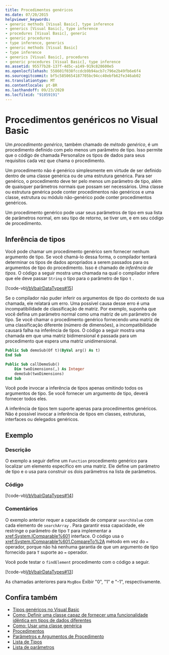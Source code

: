 ```yaml
---
title: Procedimentos genéricos
ms.date: 07/20/2015
helpviewer_keywords:
- generic methods [Visual Basic], type inference
- generics [Visual Basic], type inference
- procedures [Visual Basic], generic
- generic procedures
- type inference, generics
- generic methods [Visual Basic]
- type inference
- generics [Visual Basic], procedures
- generic procedures [Visual Basic], type inference
ms.assetid: 95577b28-137f-4d5c-a149-919c828600e5
ms.openlocfilehash: 558601f038fccdcb9b94acb7c796e2b49fb6e6f4
ms.sourcegitcommit: bf5c5850654187705bc94cc40ebfb62fe346ab02
ms.translationtype: MT
ms.contentlocale: pt-BR
ms.lasthandoff: 09/23/2020
ms.locfileid: "91059191"
---
```

# <a name="generic-procedures-in-visual-basic"></a>Procedimentos genéricos no Visual Basic

Um *procedimento genérico*, também chamado de *método genérico*, é um procedimento definido com pelo menos um parâmetro de tipo. Isso permite que o código de chamada Personalize os tipos de dados para seus requisitos cada vez que chama o procedimento.  
  
 Um procedimento não é genérico simplesmente em virtude de ser definido dentro de uma classe genérica ou de uma estrutura genérica. Para ser genérico, o procedimento deve ter pelo menos um parâmetro de tipo, além de quaisquer parâmetros normais que possam ser necessários. Uma classe ou estrutura genérica pode conter procedimentos não genéricos e uma classe, estrutura ou módulo não-genérico pode conter procedimentos genéricos.  
  
 Um procedimento genérico pode usar seus parâmetros de tipo em sua lista de parâmetros normal, em seu tipo de retorno, se tiver um, e em seu código de procedimento.  
  
## <a name="type-inference"></a>Inferência de tipos  

 Você pode chamar um procedimento genérico sem fornecer nenhum argumento de tipo. Se você chamá-lo dessa forma, o compilador tentará determinar os tipos de dados apropriados a serem passados para os argumentos de tipo do procedimento. Isso é chamado de *inferência de tipos*. O código a seguir mostra uma chamada na qual o compilador infere que ele deve passar `String` o tipo para o parâmetro de tipo `t` .  
  
 [!code-vb[VbVbalrDataTypes#15](~/samples/snippets/visualbasic/VS_Snippets_VBCSharp/VbVbalrDataTypes/VB/Class1.vb#15)]  
  
 Se o compilador não puder inferir os argumentos de tipo do contexto de sua chamada, ele relatará um erro. Uma possível causa desse erro é uma incompatibilidade de classificação de matriz. Por exemplo, suponha que você defina um parâmetro normal como uma matriz de um parâmetro de tipo. Se você chamar o procedimento genérico fornecendo uma matriz de uma classificação diferente (número de dimensões), a incompatibilidade causará falha na inferência de tipos. O código a seguir mostra uma chamada em que uma matriz bidimensional é passada para um procedimento que espera uma matriz unidimensional.  
  
```vb  
Public Sub demoSub(Of t)(ByVal arg() As t)
End Sub

Public Sub callDemoSub()
    Dim twoDimensions(,) As Integer
    demoSub(twoDimensions)
End Sub
```
  
 Você pode invocar a inferência de tipos apenas omitindo todos os argumentos de tipo. Se você fornecer um argumento de tipo, deverá fornecer todos eles.  
  
 A inferência de tipos tem suporte apenas para procedimentos genéricos. Não é possível invocar a inferência de tipos em classes, estruturas, interfaces ou delegados genéricos.  
  
## <a name="example"></a>Exemplo  
  
### <a name="description"></a>Descrição  

 O exemplo a seguir define um `Function` procedimento genérico para localizar um elemento específico em uma matriz. Ele define um parâmetro de tipo e o usa para construir os dois parâmetros na lista de parâmetros.  
  
### <a name="code"></a>Código  

 [!code-vb[VbVbalrDataTypes#14](~/samples/snippets/visualbasic/VS_Snippets_VBCSharp/VbVbalrDataTypes/VB/Class1.vb#14)]  
  
### <a name="comments"></a>Comentários  

 O exemplo anterior requer a capacidade de comparar `searchValue` com cada elemento de `searchArray` . Para garantir essa capacidade, ele restringe o parâmetro de tipo `T` para implementar a <xref:System.IComparable%601> interface. O código usa o <xref:System.IComparable%601.CompareTo%2A> método em vez do `=` operador, porque não há nenhuma garantia de que um argumento de tipo fornecido para `T` suporte ao `=` operador.  
  
 Você pode testar o `findElement` procedimento com o código a seguir.  
  
 [!code-vb[VbVbalrDataTypes#13](~/samples/snippets/visualbasic/VS_Snippets_VBCSharp/VbVbalrDataTypes/VB/Class1.vb#13)]  
  
 As chamadas anteriores para `MsgBox` Exibir "0", "1" e "-1", respectivamente.  
  
## <a name="see-also"></a>Confira também

- [Tipos genéricos no Visual Basic](generic-types.md)
- [Como: Definir uma classe capaz de fornecer uma funcionalidade idêntica em tipos de dados diferentes](how-to-define-a-class-that-can-provide-identical-functionality.md)
- [Como: Usar uma classe genérica](how-to-use-a-generic-class.md)
- [Procedimentos](../procedures/index.md)
- [Parâmetros e Argumentos de Procedimento](../procedures/procedure-parameters-and-arguments.md)
- [Lista de Tipos](../../../language-reference/statements/type-list.md)
- [Lista de parâmetros](../../../language-reference/statements/parameter-list.md)
